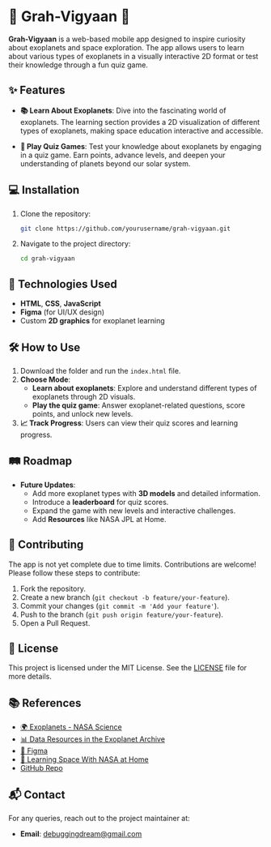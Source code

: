 # 🚀 Grah-Vigyaan 🌌

**Grah-Vigyaan** is a web-based mobile app designed to inspire curiosity about exoplanets and space exploration. The app allows users to learn about various types of exoplanets in a visually interactive 2D format or test their knowledge through a fun quiz game.

## ✨ Features

- **📚 Learn About Exoplanets**: Dive into the fascinating world of exoplanets. The learning section provides a 2D visualization of different types of exoplanets, making space education interactive and accessible.
  
- **🧠 Play Quiz Games**: Test your knowledge about exoplanets by engaging in a quiz game. Earn points, advance levels, and deepen your understanding of planets beyond our solar system.

## 💻 Installation

1. Clone the repository:
   ```bash
   git clone https://github.com/yourusername/grah-vigyaan.git
   ```

2. Navigate to the project directory:
   ```bash
   cd grah-vigyaan
   ```

## 🔧 Technologies Used

- **HTML**, **CSS**, **JavaScript**
- **Figma** (for UI/UX design)
- Custom **2D graphics** for exoplanet learning

## 🛠️ How to Use

1. Download the folder and run the `index.html` file.
2. **Choose Mode**:
   - **Learn about exoplanets**: Explore and understand different types of exoplanets through 2D visuals.
   - **Play the quiz game**: Answer exoplanet-related questions, score points, and unlock new levels.
3. **📈 Track Progress**: Users can view their quiz scores and learning progress.

## 🛤️ Roadmap

- **Future Updates**:
  - Add more exoplanet types with **3D models** and detailed information.
  - Introduce a **leaderboard** for quiz scores.
  - Expand the game with new levels and interactive challenges.
  - Add **Resources** like NASA JPL at Home.

## 🤝 Contributing

The app is not yet complete due to time limits.
Contributions are welcome! Please follow these steps to contribute:
1. Fork the repository.
2. Create a new branch (`git checkout -b feature/your-feature`).
3. Commit your changes (`git commit -m 'Add your feature'`).
4. Push to the branch (`git push origin feature/your-feature`).
5. Open a Pull Request.

## 📜 License

This project is licensed under the MIT License. See the [LICENSE](LICENSE) file for more details.

## 📚 References

- [🌍 Exoplanets - NASA Science](https://science.nasa.gov/exoplanets/)
- [📊 Data Resources in the Exoplanet Archive](https://exoplanetarchive.ipac.caltech.edu/docs/data.html)
- [🎨 Figma](https://www.figma.com/design/kCsNBZvu5M0gG5mu6XQr6b/30-days-challange?node-id=47-2&amp;node-type=canvas&amp;t=OJfIqOAKYAFnbCZd-0)
- [🔬 Learning Space With NASA at Home](https://www.jpl.nasa.gov/edu/learning-space/#:~:text=At%20NASA's%20Jet%20Propulsion%20Laboratory,%20we%20build%20robots%20that)
- [GitHub Repo](https://github.com/D3buggin-Dr3am/GrahVigyaan)

## 📬 Contact

For any queries, reach out to the project maintainer at:
- **Email**: debuggingdream@gmail.com
